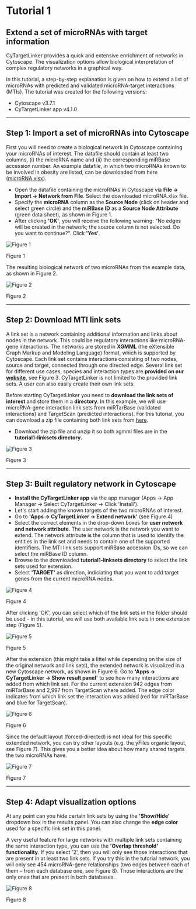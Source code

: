 # Tutorial 1
## Extend a set of microRNAs with target information

CyTargetLinker provides a quick and extensive enrichment of networks in Cytoscape. The visualization options allow biological interpretation of complex regulatory networks in a graphical way.

In this tutorial, a step-by-step explanation is given on how to extend a list of microRNAs with predicted and validated microRNA-target interactions (MTIs).
The tutorial was created for the following versions:
* Cytoscape v3.7.1 
* CyTargetLinker app v4.1.0

-----

## Step 1: Import a set of microRNAs into Cytoscape

First you will need to create a biological network in Cytoscape containing your microRNAs of interest. The datafile should contain at least two columns, (i) the microRNA name and (ii) the corresponding miRBase accession number. 
An example datafile, in which two microRNAs known to be involved in obesity are listed, can be downloaded from here ([microRNA.xlsx](../../data/tutorial1/microRNAs.xlsx)). 

* Open the datafile containing the microRNAs in Cytoscape via **File -> Import -> Network from File**. Select the downloaded microRNA.xlsx file.
* Specify the **microRNA** column as the **Source Node** (click on header and select green circle) and the **miRBase ID** as a **Source Node Attribute** (green data sheet), as shown in Figure 1. 
* After clicking **'OK'**, you will receive the following warning: "No edges will be created in the network; the source column is not selected. Do you want to continue?". Click **'Yes'**.



![Figure 1](../../images/tutorial1/figure1.png)

Figure 1


The resulting biological network of two microRNAs from the example data, as shown in Figure 2.

![Figure 2](../../images/tutorial1/figure2.png)

Figure 2

-----

## Step 2: Download MTI link sets
A link set is a network containing additional information and links about nodes in the network. This could be regulatory interactions like microRNA-gene interactions. The networks are stored in **XGMML** (the eXtensible Graph Markup and Modeling Language) format, which is supported by Cytoscape. Each link set contains interactions consisting of two nodes, source and target, connected through one directed edge. Several link set for different use cases, species and interaction types are **provided on our [website](https://cytargetlinker.github.io/pages/linksets)**, see Figure 3. CyTargetLinker is not limited to the provided link sets. A user can also easily create their own link sets.

Before starting CyTargetLinker you need to **download the link sets of interest** and store them in a **directory**. In this example, we will use microRNA-gene interaction link sets from miRTarBase (validated interactions) and TargetScan (predicted interactions). For this tutorial, you can download a zip file containing both link sets from [here](../../data/tutorial1/tutorial1-linksets.zip). 
* Download the zip file and unzip it so both xgmml files are in the **tutorial1-linksets directory**. 

![Figure 3](../../images/tutorial1/figure3.png)

Figure 3

-----

## Step 3: Built regulatory network in Cytoscape

* **Install the CyTargetLinker app** via the app manager (Apps -> App Manager -> Select CyTargetLinker -> Click 'Install').
* Let's start adding the known targets of the two microRNAs of interest.
* Go to **'Apps -> CyTargetLinker -> Extend network'** (see Figure 4)
* Select the correct elements in the drop-down boxes for **user network and network attribute**. The user network is the network you want to extend. The network attribute is the column that is used to identify the entities in the link set and needs to contain one of the supported identifiers. The MTI link sets support miRBase accession IDs, so we can select the miRBase ID column. 
* Browse to the downloaded **tutorial1-linksets directory** to select the link sets used for extension. 
* Select **'TARGET'** as direction, indiciating that you want to add target genes from the current microRNA nodes.

![Figure 4](../../images/tutorial1/figure4.png)

Figure 4

After clicking 'OK', you can select which of the link sets in the folder should be used - in this tutorial, we will use both available link sets in one extension step (Figure 5).

![Figure 5](../../images/tutorial1/figure5.png)

Figure 5

After the extension (this might take a littel while depending on the size of the original network and link sets), the extended network is visualized in a new Cytoscape network, as shown in Figure 6. Go to **'Apps -> CyTargetLinker -> Show result panel'** to see how many interactions are added from which link set. For the current extension 942 edges from miRTarBase and 2,997 from TargetScan where added. The edge color indicates from which link set the interaction was added (red for miRTarBase and blue for TargetScan).

![Figure 6](../../images/tutorial1/figure6.png)

Figure 6

Since the default layout (forced-directed) is not ideal for this specific extended network, you can try other layouts (e.g. the yFiles organic layout, see Figure 7). This gives you a better idea about how many shared targets the two microRNAs have.

![Figure 7](../../images/tutorial1/figure7.png)

Figure 7

-----

## Step 4: Adapt visualization options

At any point can you hide certain link sets by using the **'Show/Hide'** dropdown box in the results panel. You can also change the **edge color** used for a specific link set in this panel.

A very useful feature for large networks with multiple link sets containing the same interaction type, you can use the **'Overlap threshold' functionality**. If you select '2', then you will only see those interactions that are present in at least two link sets.
If you try this in the tutorial network, you will only see 454 microRNA-gene relationships (two edges between each of them – from each database one, see Figure 8). Those interactions are the only ones that are present in both databases.

![Figure 8](../../images/tutorial1/figure8.png)

Figure 8



